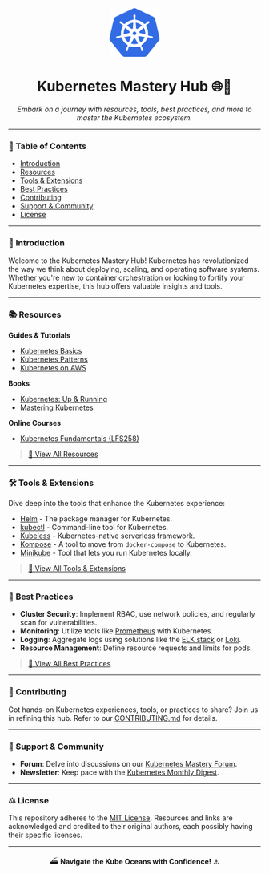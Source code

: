 <div align="center">

<img src="https://github.com/kubernetes/kubernetes/blob/master/logo/logo.png" width="100">

# Kubernetes Mastery Hub 🌐🎡
_Embark on a journey with resources, tools, best practices, and more to master the Kubernetes ecosystem._

</div>

---

### 📘 Table of Contents
- [Introduction](#🌌-introduction)
- [Resources](#📚-resources)
- [Tools & Extensions](#🛠-tools--extensions)
- [Best Practices](#🌠-best-practices)
- [Contributing](#👥-contributing)
- [Support & Community](#🤝-support--community)
- [License](#⚖️-license)

---

### 🌌 Introduction
Welcome to the Kubernetes Mastery Hub! Kubernetes has revolutionized the way we think about deploying, scaling, and operating software systems. Whether you're new to container orchestration or looking to fortify your Kubernetes expertise, this hub offers valuable insights and tools.

---

### 📚 Resources
**Guides & Tutorials**
- [Kubernetes Basics](https://kubernetes.io/docs/tutorials/kubernetes-basics/)
- [Kubernetes Patterns](https://cloud.google.com/architecture/kubernetes-best-practices-patterns)
- [Kubernetes on AWS](https://aws.amazon.com/kubernetes/)

**Books**
- [Kubernetes: Up & Running](https://www.oreilly.com/library/view/kubernetes-up-and/9781492046523/)
- [Mastering Kubernetes](https://www.packtpub.com/product/mastering-kubernetes-third-edition/9781839211257)

**Online Courses**
- [Kubernetes Fundamentals (LFS258)](https://training.linuxfoundation.org/training/kubernetes-fundamentals/)

> [🔗 View All Resources](#)

---

### 🛠 Tools & Extensions
Dive deep into the tools that enhance the Kubernetes experience:
- [Helm](https://helm.sh/) - The package manager for Kubernetes.
- [kubectl](https://kubernetes.io/docs/reference/kubectl/overview/) - Command-line tool for Kubernetes.
- [Kubeless](https://kubeless.io/) - Kubernetes-native serverless framework.
- [Kompose](https://kompose.io/) - A tool to move from `docker-compose` to Kubernetes.
- [Minikube](https://minikube.sigs.k8s.io/docs/) - Tool that lets you run Kubernetes locally.

> [🔗 View All Tools & Extensions](#)

---

### 🌠 Best Practices
- **Cluster Security**: Implement RBAC, use network policies, and regularly scan for vulnerabilities.
- **Monitoring**: Utilize tools like [Prometheus](https://prometheus.io/) with Kubernetes.
- **Logging**: Aggregate logs using solutions like the [ELK stack](https://www.elastic.co/what-is/elk-stack) or [Loki](https://grafana.com/oss/loki/).
- **Resource Management**: Define resource requests and limits for pods.

> [🔗 View All Best Practices](#)

---

### 👥 Contributing
Got hands-on Kubernetes experiences, tools, or practices to share? Join us in refining this hub. Refer to our [CONTRIBUTING.md](#) for details.

---

### 🤝 Support & Community
- **Forum**: Delve into discussions on our [Kubernetes Mastery Forum](#).
- **Newsletter**: Keep pace with the [Kubernetes Monthly Digest](#).

---

### ⚖️ License
This repository adheres to the [MIT License](#). Resources and links are acknowledged and credited to their original authors, each possibly having their specific licenses.

---

<div align="center">

⛴ **Navigate the Kube Oceans with Confidence!** ⚓

</div>
